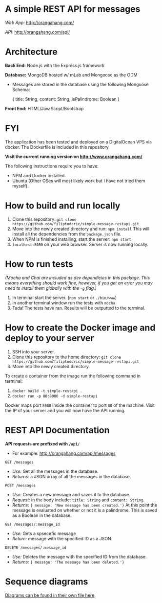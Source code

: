 # A simple REST API for messages

*Web App:* http://orangahang.com/

*API:* http://orangahang.com/api/

# Architecture 
**Back End:** Node.js with the Express.js framework

**Database:** MongoDB hosted w/ mLab and Mongoose as the ODM

   - Messages are stored in the database using the following Mongoose Schema:
   
        {
            title: String,
            content: String,
            isPalindrome: Boolean
        }

**Front End:** HTML/JavaScript/Bootstrap

# FYI
The application has been tested and deployed on a DigitalOcean VPS via docker. The Dockerfile is included in this repository. 

**Visit the current running version on http://www.orangahang.com/**

The following instructions require you to have:
 - NPM and Docker installed
 - Ubuntu (Other OSes will most likely work but I have not tried them myself).

# How to build and run locally
1. Clone this repository: `git clone https://github.com/filiptodoric/simple-message-restapi.git`
2. Move into the newly created directory and run: `npm install`
This will install all the dependencies from the `package.json` file.
3. When NPM is finished installing, start the server: `npm start`
4. `localhost:8080` on your web browser. Server is now running locally. 

# How to run tests

*(Mocha and Chai are included as dev dependicies in this package. 
This means everything should work fine, however, if you get an error you may need to install 
them globally with the `-g` flag.)* 

1. In terminal start the server. (`npm start` or `./bin/www`)
2. In another terminal window run the tests with `mocha`
3. Tada! The tests have ran. Results will be outputted to the terminal.


# How to create the Docker image and deploy to your server
1. SSH into your server. 
2. Clone this repository to the home directory: `git clone https://github.com/filiptodoric/simple-message-restapi.git`
3. Move into the newly created directory. 

To create a container from the image run the following command in terminal:

1. `docker build -t simple-restapi .`
2. `docker run -p 80:8080 -d simple-restapi` 

Docker maps port `8080` inside the container to port `80` of the machine. Visit the IP of your server and you will now have the API running. 

# REST API Documentation

**API requests are prefixed with `/api/`**

- For example: http://orangahang.com/api/messages

`GET /messages`
- *Use:* Get all the messages in the database. 
- *Returns:* a JSON array of all the messages in the database. 

`POST /messages`
- *Use:* Creates a new message and saves it to the database.
- *Request:* in the body include: `title: String` and `content: String`. 
- *Returns:* `{ message: 'New message has been created.'}`  At this point the message is evaluated on whether or not it is a palindrome. This is saved as a Boolean in the database.

`GET /messages/:message_id`
- *Use:* Gets a spsecefic message
- *Return:* message with the specified ID as a JSON. 

`DELETE /messages/:message_id` 
- *Use:* Deletes the message with the specified ID from the database.
- *Returns:* `{ message: 'The message has been deleted.'}`

# Sequence diagrams

[Diagrams can be found in their own file here](https://github.com/filiptodoric/simple-message-restapi/blob/master/DIAGRAMS.md)

